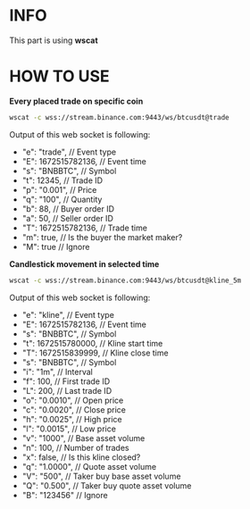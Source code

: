 # INFO
This part is using **wscat**

# HOW TO USE

**Every placed trade on specific coin**
```bash
wscat -c wss://stream.binance.com:9443/ws/btcusdt@trade
```

Output of this web socket is following:
*  "e": "trade",       // Event type
*  "E": 1672515782136, // Event time
*  "s": "BNBBTC",      // Symbol
*  "t": 12345,         // Trade ID
*  "p": "0.001",       // Price
*  "q": "100",         // Quantity
*  "b": 88,            // Buyer order ID
*  "a": 50,            // Seller order ID
*  "T": 1672515782136, // Trade time
*  "m": true,          // Is the buyer the market maker?
*  "M": true           // Ignore


**Candlestick movement in selected time**
```bash
wscat -c wss://stream.binance.com:9443/ws/btcusdt@kline_5m
```
Output of this web socket is following:

*    "e": "kline",         // Event type
*    "E": 1672515782136,   // Event time
*    "s": "BNBBTC",        // Symbol
*    "t": 1672515780000, // Kline start time
*    "T": 1672515839999, // Kline close time
*    "s": "BNBBTC",      // Symbol
*    "i": "1m",          // Interval
*    "f": 100,           // First trade ID
*    "L": 200,           // Last trade ID
*    "o": "0.0010",      // Open price
*    "c": "0.0020",      // Close price
*    "h": "0.0025",      // High price
*    "l": "0.0015",      // Low price
*    "v": "1000",        // Base asset volume
*    "n": 100,           // Number of trades
*    "x": false,         // Is this kline closed?
*    "q": "1.0000",      // Quote asset volume
*    "V": "500",         // Taker buy base asset volume
*    "Q": "0.500",       // Taker buy quote asset volume
*    "B": "123456"       // Ignore
